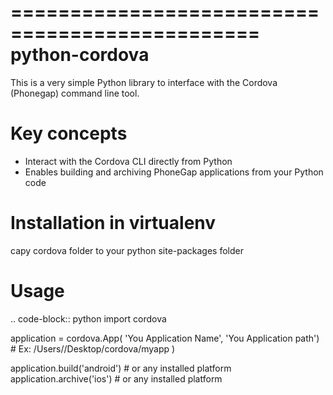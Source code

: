 ===============================================
python-cordova
===============================================

This is a very simple Python library to interface with the Cordova (Phonegap) command line tool.


Key concepts
===============================================
- Interact with the Cordova CLI directly from Python
- Enables building and archiving PhoneGap applications from your Python code


Installation in virtualenv 
===============================================
capy cordova folder to your python site-packages folder


Usage
===============================================

.. code-block:: python
   import cordova

   application = cordova.App(
       'You Application Name',
       'You Application path')  # Ex: /Users/<user>/Desktop/cordova/myapp
   )

   application.build('android') # or any installed platform
   application.archive('ios') # or any installed platform
   
   
   
